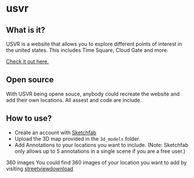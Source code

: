 # usvr

## What is it?
USVR is a website that allows you to explore different points of interest in the united states. This includes Time Square, Cloud Gate and more.

[Check it out here.](https://usvr.herokuapp.com/)

## Open source
With USVR being opene souce, anybody could recreate the website and add their own locations. All assest and code are include.

## How to use?
- Create an account with [Sketchfab](Sketchfab.com)
- Upload the 3D map provided in the `3d_models` folder.
- Add Annotations to your locations you want to include. (Note: Sketchfab only allows up to 5 annotations in a single scene if you are a free user.)

360 images
You could find 360 images of your location you want to add by visiting [streetviewdownload](https://streetviewdownload.eu)


